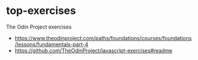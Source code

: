 # top-exercises
The Odin Project exercises
- https://www.theodinproject.com/paths/foundations/courses/foundations/lessons/fundamentals-part-4
- https://github.com/TheOdinProject/javascript-exercises#readme 
